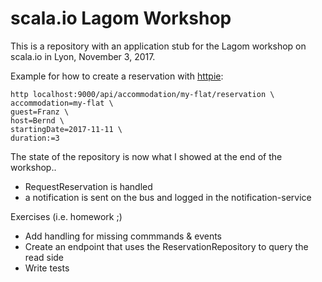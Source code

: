 # scala.io Lagom Workshop

This is a repository with an application stub for the Lagom workshop on scala.io in Lyon, November 3, 2017.

Example for how to create a reservation with [httpie](https://httpie.org/):

```
http localhost:9000/api/accommodation/my-flat/reservation \
accommodation=my-flat \
guest=Franz \
host=Bernd \
startingDate=2017-11-11 \
duration:=3
```


The state of the repository is now what I showed at the end of the workshop..
* RequestReservation is handled
* a notification is sent on the bus and logged in the notification-service

Exercises (i.e. homework ;)
* Add handling for missing commmands & events
* Create an endpoint that uses the ReservationRepository to query the read side
* Write tests

